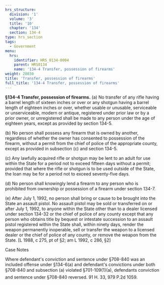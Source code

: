 ```yaml
---
hrs_structure:
  division: '1'
  volume: '3'
  title: '10'
  chapter: '134'
  section: 134-4
type: hrs_section
tags:
  - Government
menu:
  hrs:
    identifier: HRS_0134-0004
    parent: HRS0134
    name: '134-4 Transfer, possession of firearms'
weight: 28030
title: 'Transfer, possession of firearms'
full_title: '134-4 Transfer, possession of firearms'
---
```

**§134-4 Transfer, possession of firearms.** (a) No transfer of any rifle having a barrel length of sixteen inches or over or any shotgun having a barrel length of eighteen inches or over, whether usable or unusable, serviceable or unserviceable, modern or antique, registered under prior law or by a prior owner, or unregistered shall be made to any person under the age of eighteen years, except as provided by section 134-5.

(b) No person shall possess any firearm that is owned by another, regardless of whether the owner has consented to possession of the firearm, without a permit from the chief of police of the appropriate county, except as provided in subsection (c) and section 134-5.

(c) Any lawfully acquired rifle or shotgun may be lent to an adult for use within the State for a period not to exceed fifteen days without a permit; provided that where the rifle or shotgun is to be used outside of the State, the loan may be for a period not to exceed seventy-five days.

(d) No person shall knowingly lend a firearm to any person who is prohibited from ownership or possession of a firearm under section 134-7.

(e) After July 1, 1992, no person shall bring or cause to be brought into the State an assault pistol. No assault pistol may be sold or transferred on or after July 1, 1992, to anyone within the State other than to a dealer licensed under section 134-32 or the chief of police of any county except that any person who obtains title by bequest or intestate succession to an assault pistol registered within the State shall, within ninety days, render the weapon permanently inoperable, sell or transfer the weapon to a licensed dealer or the chief of police of any county, or remove the weapon from the State. [L 1988, c 275, pt of §2; am L 1992, c 286, §2]

Case Notes

Where defendant's conviction and sentence under §708-840 was an included offense under §134-6(a) and defendant's convictions under both §708-840 and subsection (a) violated §701-109(1)(a), defendants conviction and sentence under §708-840 reversed. 91 H. 33, 979 P.2d 1059.